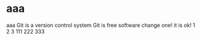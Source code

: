# aaa
aaa
Git is a version control system
Git is free software
change one!
it is ok!
1
2
3
111
222
333
